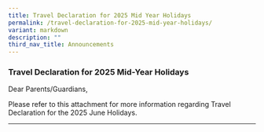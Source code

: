 ```yaml
---
title: Travel Declaration for 2025 Mid Year Holidays
permalink: /travel-declaration-for-2025-mid-year-holidays/
variant: markdown
description: ""
third_nav_title: Announcements
---
```

### Travel Declaration for 2025 Mid-Year Holidays

Dear Parents/Guardians,

Please refer to this attachment for more information regarding Travel Declaration for the 2025 June Holidays. 

<hr>